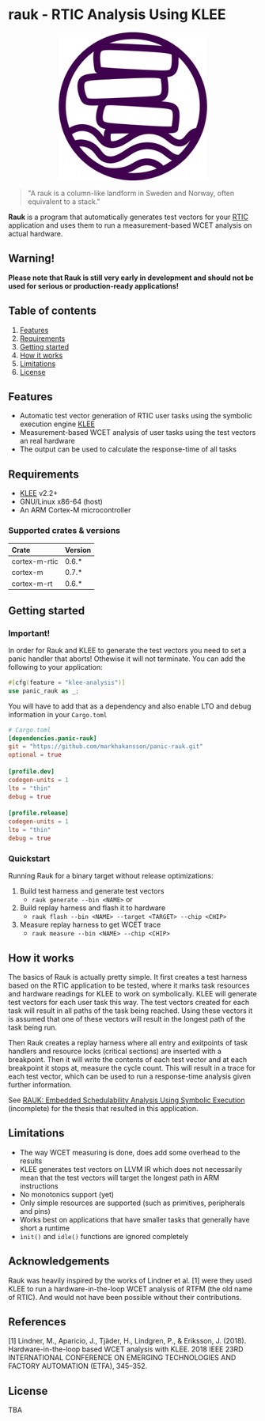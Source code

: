 # rauk - RTIC Analysis Using KLEE 
<p align="center">
 <img src=".github/drawing.png" width="300" height="300">
</p>

> "A rauk is a column-like landform in Sweden and Norway, often equivalent to a stack."

**Rauk** is a program that automatically generates test vectors for your [RTIC](https://rtic.rs) application and uses them to
run a measurement-based WCET analysis on actual hardware. 

## Warning!
__Please note that Rauk is still very early in development and should not be used for serious or production-ready applications!__

## Table of contents
1. [Features](#features)
2. [Requirements](#requirements)
3. [Getting started](#getting-started)
4. [How it works](#how-it-works)
5. [Limitations](#limitations)
6. [License](#license)

## Features
- Automatic test vector generation of RTIC user tasks using the symbolic execution engine [KLEE](https://github.com/klee/klee)
- Measurement-based WCET analysis of user tasks using the test vectors an real hardware
- The output can be used to calculate the response-time of all tasks

## Requirements
* [KLEE](https://github.com/klee/klee) v2.2+
* GNU/Linux x86-64 (host)
* An ARM Cortex-M microcontroller 

### Supported crates & versions

| Crate         | Version  |
| :------------ | :------- |
| cortex-m-rtic | 0.6.*    |
| cortex-m      | 0.7.*    |
| cortex-m-rt   | 0.6.*    |


## Getting started

### Important!
In order for Rauk and KLEE to generate the test vectors you need to set a panic handler that aborts! Othewise it will not terminate. You can add the following
to your application:
```rust
#[cfg(feature = "klee-analysis")]
use panic_rauk as _;
```
You will have to add that as a dependency and also enable LTO and debug information in your `Cargo.toml`
```toml
# Cargo.toml
[dependencies.panic-rauk]
git = "https://github.com/markhakansson/panic-rauk.git"
optional = true

[profile.dev]
codegen-units = 1
lto = "thin"
debug = true

[profile.release]
codegen-units = 1
lto = "thin"
debug = true
```
### Quickstart
Running Rauk for a binary target without release optimizations: 
1. Build test harness and generate test vectors
    - `rauk generate --bin <NAME>` or 
2. Build replay harness and flash it to hardware
    - `rauk flash --bin <NAME> --target <TARGET> --chip <CHIP>`
3. Measure replay harness to get WCET trace
    - `rauk measure --bin <NAME> --chip <CHIP>`

## How it works
The basics of Rauk is actually pretty simple. It first creates a test harness based on the RTIC application to be tested, 
where it marks task resources and hardware readings for KLEE to work on symbolically. KLEE will generate test vectors for 
each user task this way. The test vectors created for each task will result in all paths of the task being reached. Using
these vectors it is assumed that one of these vectors will result in the longest path of the task being run. 

Then Rauk creates a replay harness where all entry and exitpoints of task handlers and resource locks (critical sections)
are inserted with a breakpoint. Then it will write the contents of each test vector and at each breakpoint it stops at,
measure the cycle count. This will result in a trace for each test vector, which can be used to run a response-time analysis
given further information.

See [RAUK: Embedded Schedulability Analysis Using Symbolic Execution](https://github.com/markhakansson/master-thesis) (incomplete)
for the thesis that resulted in this application.

## Limitations
* The way WCET measuring is done, does add some overhead to the results
* KLEE generates test vectors on LLVM IR which does not necessarily mean that the test vectors will target the longest path in ARM instructions
* No monotonics support (yet)
* Only simple resources are supported (such as primitives, peripherals and pins)
* Works best on applications that have smaller tasks that generally have short a runtime
* `ìnit()` and `idle()` functions are ignored completely

## Acknowledgements
Rauk was heavily inspired by the works of Lindner et al. [1] were they used KLEE to run a hardware-in-the-loop WCET analysis of RTFM (the old name of RTIC). And would not have been possible without their contributions.

## References
[1] Lindner, M., Aparicio, J., Tjäder, H., Lindgren, P., & Eriksson, J. (2018). Hardware-in-the-loop based WCET analysis with KLEE. 2018 IEEE 23RD INTERNATIONAL CONFERENCE ON EMERGING TECHNOLOGIES AND FACTORY AUTOMATION (ETFA), 345–352.

## License
TBA
